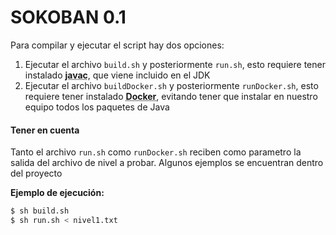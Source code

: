 # SOKOBAN 0.1

Para compilar y ejecutar el script hay dos opciones:

1. Ejecutar el archivo `build.sh` y posteriormente `run.sh`, esto requiere tener instalado **<abbr title="Compilador principal de Java">javac</abbr>**, que viene incluido en el JDK
2. Ejecutar el archivo `buildDocker.sh` y posteriormente `runDocker.sh`, esto requiere tener instalado **<abbr title="Plataforma para la virtualización por medio de contenedores">Docker</abbr>**, evitando tener que instalar en nuestro equipo todos los paquetes de Java

#### Tener en cuenta
Tanto el archivo `run.sh` como `runDocker.sh` reciben como parametro la salida del archivo de nivel a probar. Algunos ejemplos se encuentran dentro del proyecto

**Ejemplo de ejecución:**
```sh
$ sh build.sh
$ sh run.sh < nivel1.txt
```